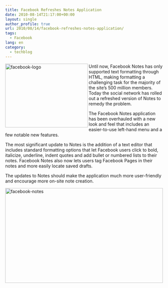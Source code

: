 ```yaml
---
title: Facebook Refreshes Notes Application
date: 2010-08-14T21:17:00+00:00
layout: single
author_profile: true
url: 2010/08/14/facebook-refreshes-notes-application/
tags:
  - Facebook
lang: en
category: 
  - techblog
---
```

[<img title="facebook-logo" border="0" alt="facebook-logo" align="left" src="http://lh3.ggpht.com/_vaUVXcmC3OI/TGcA0git5DI/AAAAAAAACXo/d4KlxOwXOXk/facebook-logo_thumb%5B1%5D.jpg?imgmax=800" width="264" height="203" />](http://lh4.ggpht.com/_vaUVXcmC3OI/TGcAwm1yYFI/AAAAAAAACXk/kh-EuLO245I/s1600-h/facebook-logo%5B3%5D.jpg) Until now, Facebook Notes has only supported text formatting through HTML, making formatting a challenging task for the majority of the site’s 500 million members. Today the social network has rolled out a refreshed version of Notes to remedy the problem. 

The Facebook Notes application has been overhauled with a new look and feel that includes an easier-to-use left-hand menu and a few notable new features. 

The most significant update to Notes is the addition of a text editor that includes standard formatting options that let Facebook users click to bold, italicize, underline, indent quotes and add bullet or numbered lists to their notes. Facebook Notes also now lets users tag Facebook Pages in their notes and more easily locate saved drafts. 

The updates to Notes should make the application much more user-friendly and encourage more on-site note creation. 

[<img title="facebook-notes" border="0" alt="facebook-notes" src="http://lh6.ggpht.com/_vaUVXcmC3OI/TGcA7-1HiRI/AAAAAAAACXw/b9XR4OS8TVY/facebook-notes_thumb%5B5%5D.jpg?imgmax=800" width="504" height="302" />](http://lh5.ggpht.com/_vaUVXcmC3OI/TGcA4WWQygI/AAAAAAAACXs/FSOM4ChlO98/s1600-h/facebook-notes%5B9%5D.jpg)